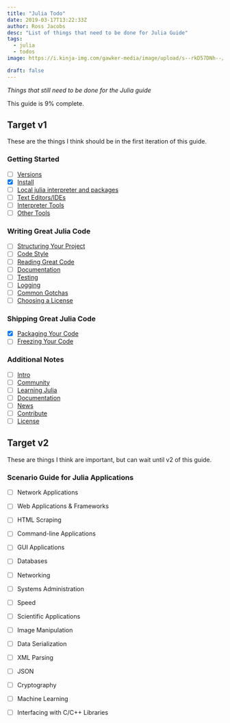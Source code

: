 ```yaml
---
title: "Julia Todo"
date: 2019-03-17T13:22:33Z
author: Ross Jacobs
desc: "List of things that need to be done for Julia Guide"
tags: 
  - julia
  - todos
image: https://i.kinja-img.com/gawker-media/image/upload/s--rkD57DNh--/c_scale,f_auto,fl_progressive,q_80,w_800/1884e9zof7czzjpg.jpg

draft: false
---
```


_Things that still need to be done for the Julia guide_

This guide is 9% complete.

## Target v1

These are the things I think should be in the first iteration of this guide.

### Getting Started

* [ ] [Versions]()
* [X] [Install](/post/installing-julia)
* [ ] [Local julia interpreter and packages]()
* [ ] [Text Editors/IDEs]()
* [ ] [Interpreter Tools]()
* [ ] [Other Tools]()

### Writing Great Julia Code

* [ ] [Structuring Your Project]()
* [ ] [Code Style]()
* [ ] [Reading Great Code]()
* [ ] [Documentation]()
* [ ] [Testing]()
* [ ] [Logging]()
* [ ] [Common Gotchas]()
* [ ] [Choosing a License]()

### Shipping Great Julia Code

* [X] [Packaging Your Code](/post/making-a-julia-binary/)
* [ ] [Freezing Your Code]()

### Additional Notes

* [ ] [Intro]()
* [ ] [Community]()
* [ ] [Learning Julia]()
* [ ] [Documentation]()
* [ ] [News]()
* [ ] [Contribute]()
* [ ] [License]()

## Target v2

These are things I think are important, but can wait until v2 of this guide.

### Scenario Guide for Julia Applications
* [ ] Network Applications
* [ ] Web Applications & Frameworks
* [ ] HTML Scraping
* [ ] Command-line Applications
* [ ] GUI Applications
* [ ] Databases
* [ ] Networking
* [ ] Systems Administration
* [ ] Speed
* [ ] Scientific Applications
* [ ] Image Manipulation
* [ ] Data Serialization
* [ ] XML Parsing
* [ ] JSON
* [ ] Cryptography
* [ ] Machine Learning
* [ ] Interfacing with C/C++ Libraries

